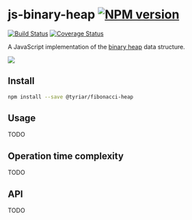 # js-binary-heap  [![NPM version](https://img.shields.io/npm/v/@tyriar/binary-heap.svg?style=flat)](https://www.npmjs.org/package/@tyriar/binary-heap)

[![Build Status](http://img.shields.io/travis/Tyriar/js-binary-heap.svg?style=flat)](http://travis-ci.org/Tyriar/js-binary-heap) [![Coverage Status](https://img.shields.io/coveralls/Tyriar/js-binary-heap.svg?branch=master&service=github)](https://coveralls.io/github/Tyriar/js-binary-heap?branch=master)

A JavaScript implementation of the [binary heap](http://www.growingwiththeweb.com/2013/01/data-structure-binary-heap.html) data structure.

![](http://www.growingwiththeweb.com/images/2013/01/26/minheap.svg)

## Install

```bash
npm install --save @tyriar/fibonacci-heap
```

## Usage

TODO

## Operation time complexity

TODO

## API

TODO
